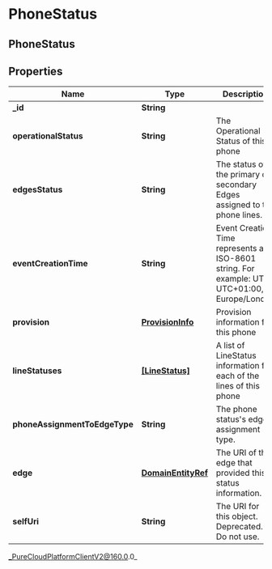 # PhoneStatus

## PhoneStatus

## Properties

|Name | Type | Description | Notes|
|------------ | ------------- | ------------- | -------------|
| **_id** | **String** |  | [optional] |
| **operationalStatus** | **String** | The Operational Status of this phone | [optional] |
| **edgesStatus** | **String** | The status of the primary or secondary Edges assigned to the phone lines. | [optional] |
| **eventCreationTime** | **String** | Event Creation Time represents an ISO-8601 string. For example: UTC, UTC+01:00, or Europe/London | [optional] |
| **provision** | [**ProvisionInfo**](ProvisionInfo) | Provision information for this phone | [optional] |
| **lineStatuses** | [**[LineStatus]**](LineStatus) | A list of LineStatus information for each of the lines of this phone | [optional] |
| **phoneAssignmentToEdgeType** | **String** | The phone status&#39;s edge assignment type. | [optional] |
| **edge** | [**DomainEntityRef**](DomainEntityRef) | The URI of the edge that provided this status information. | [optional] |
| **selfUri** | **String** | The URI for this object. Deprecated. Do not use. | [optional] |



_PureCloudPlatformClientV2@160.0.0_
